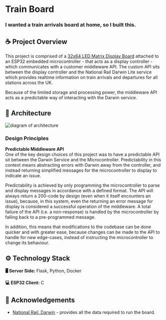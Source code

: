 
# Train Board

### I wanted a train arrivals board at home, so I built this.

## ☕ Project Overview

This project is comprised of a [32x64 LED Matrix Display Board](https://www.waveshare.com/wiki/RGB-Matrix-P3-64x32) attached to an ESP32 embedded microcontroller - that acts as a display controller - which communicates with a customer middleware API. The custom API sits between the display controller and the National Rail Darwin Lite service which provides realtime information on train arrivals and departures for all stations across the UK.

Because of the limited storage and processing power, the middleware API acts as a predictable way of interacting with the Darwin service.

## 💭 Architecture

![diagram of architecture](https://github.com/ryaninthecloud/ryaninthecloud.github.io/blob/main/assets/train-board/architecture.png)

### Design Principles

**Predictable Middleware API**\
One of the key design choices of this project was to have a predictable API sit between the Darwin Service and the Microcontroller. Predictability in this context means abstracting errors with Darwin away from the controller, and instead returning simplified messages for the microcontroller to display to indicate an issue.

Predictability is achieved by only programming the microcontroller to parse and display messages in accordance with a defined format. The API will always return a 200-code by design (even when it itself encounters an issue), because, in this system, even the returning an error message for display is considered a successful operation of the middleware. A total failure of the API (i.e. a non-response) is handled by the microcontroller by falling back to a pre-programmed message.

In addition, this means that modifications to the codebase can be done quicker and with greater ease, because changes can be made to the API to handle for new edge-cases, instead of instructing the microcontroller to change its behaviour.

## ⚙️ Technology Stack

**🖥️ Server Side:** Flask, Python, Docker

**💻 ESP32 Client:** C

## 🙏 Acknowledgements

 - [National Rail: Darwin](https://www.nationalrail.co.uk/developers/darwin-data-feeds/) - provides all the data required to run the board.
